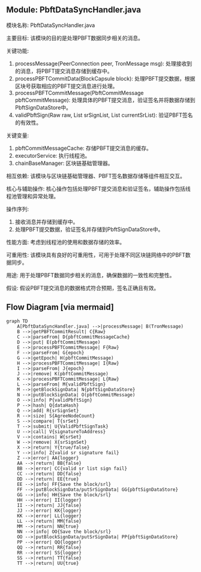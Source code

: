## Module: PbftDataSyncHandler.java
模块名称: PbftDataSyncHandler.java

主要目标: 该模块的目的是处理PBFT数据同步相关的消息。

关键功能: 
1. processMessage(PeerConnection peer, TronMessage msg): 处理接收到的消息，将PBFT提交消息存储到缓存中。
2. processPBFTCommitData(BlockCapsule block): 处理PBFT提交数据，根据区块号获取相应的PBFT提交消息进行处理。
3. processPBFTCommitMessage(PbftCommitMessage pbftCommitMessage): 处理具体的PBFT提交消息，验证签名并将数据存储到PbftSignDataStore中。
4. validPbftSign(Raw raw, List<ByteString> srSignList, List<ByteString> currentSrList): 验证PBFT签名的有效性。

关键变量: 
1. pbftCommitMessageCache: 存储PBFT提交消息的缓存。
2. executorService: 执行线程池。
3. chainBaseManager: 区块链基础管理器。

相互依赖: 该模块与区块链基础管理器、PBFT签名数据存储等组件相互交互。

核心与辅助操作: 核心操作包括处理PBFT提交消息和验证签名，辅助操作包括线程池管理和异常处理。

操作序列: 
1. 接收消息并存储到缓存中。
2. 处理PBFT提交数据，验证签名并存储到PbftSignDataStore中。

性能方面: 考虑到线程池的使用和数据存储的效率。

可重用性: 该模块具有良好的可重用性，可用于处理不同区块链网络中的PBFT数据同步。

用途: 用于处理PBFT数据同步相关的消息，确保数据的一致性和完整性。

假设: 假设PBFT提交消息的数据格式符合预期，签名正确且有效。
## Flow Diagram [via mermaid]
```mermaid
graph TD
    A[PbftDataSyncHandler.java] -->|processMessage| B(TronMessage)
    B -->|getPBFTCommitResult| C{Raw}
    C -->|parseFrom| D{pbftCommitMessageCache}
    D -->|put| E(pbftCommitMessage)
    E -->|processPBFTCommitMessage| F{Raw}
    F -->|parseFrom| G{epoch}
    G -->|getEpoch| H(pbftCommitMessage)
    H -->|processPBFTCommitMessage| I{Raw}
    I -->|parseFrom| J{epoch}
    J -->|remove| K(pbftCommitMessage)
    K -->|processPBFTCommitMessage| L{Raw}
    L -->|parseFrom| M{validPbftSign}
    M -->|getBlockSignData| N{pbftSignDataStore}
    N -->|putBlockSignData| O(pbftCommitMessage)
    O -->|info| P{validPbftSign}
    P -->|hash| Q{dataHash}
    Q -->|add| R{srSignSet}
    R -->|size| S{AgreeNodeCount}
    S -->|compare| T{srSet}
    T -->|submit| U{ValidPbftSignTask}
    U -->|call| V{signatureToAddress}
    V -->|contains| W{srSet}
    W -->|remove| X{srSignSet}
    X -->|return| Y{true/false}
    Y -->|info| Z{valid sr signature fail}
    Z -->|error| AA{logger}
    AA -->|return| BB{false}
    BB -->|error| CC{valid sr list sign fail}
    CC -->|return| DD{false}
    DD -->|return| EE{true}
    EE -->|info| FF{Save the block/srl}
    FF -->|putBlockSignData/putSrSignData| GG{pbftSignDataStore}
    GG -->|info| HH{Save the block/srl}
    HH -->|error| II{logger}
    II -->|return| JJ{false}
    JJ -->|error| KK{logger}
    KK -->|error| LL{logger}
    LL -->|return| MM{false}
    MM -->|return| NN{true}
    NN -->|info| OO{Save the block/srl}
    OO -->|putBlockSignData/putSrSignData| PP{pbftSignDataStore}
    PP -->|error| QQ{logger}
    QQ -->|return| RR{false}
    RR -->|error| SS{logger}
    SS -->|return| TT{false}
    TT -->|return| UU{true}
```
